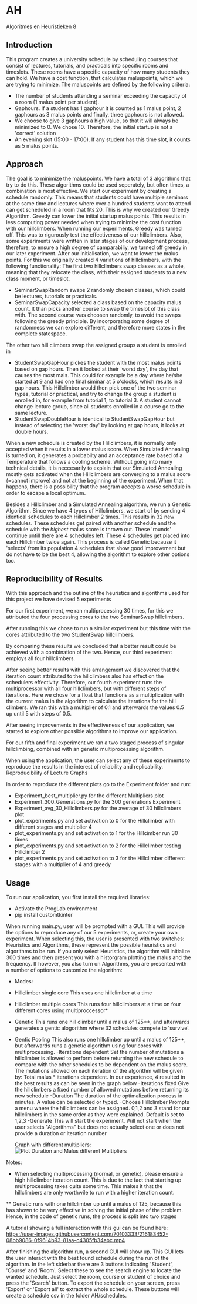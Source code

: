 # AH
Algoritmes en Heuristieken
8
## Introduction

This program creates a university schedule by scheduling courses that consist of lectures, tutorials, and practicals into specific rooms and timeslots.
These rooms have a specific capacity of how many students they can hold.
We have a cost function, that calculates maluspoints, which we are trying to minimize. The maluspoints are defined by the following criteria: 
- The number of students attending a seminar exceeding the capacity of a room (1 malus point per student).
- Gaphours. If a student has 1 gaphour it is counted as 1 malus point, 2 gaphours as 3 malus points and finally, three gaphours is not allowed. 
- We choose to give 3 gaphours a high value, so that it will always be minimized to 0. We chose 10. Therefore, the initial startup is not a 'correct' solution
- An evening slot (15:00 - 17:00). If any student has this time slot, it counts as 5 malus points.

## Approach
The goal is to minimize the maluspoints. We have a total of 3 algorithms that try to do this. These algorithms could be used seperately, but often times, a combination is most effective. We start our experiment by creating a schedule randomly. This means that students could have multiple seminars at the same time and lectures where over a hundred students want to attend can get scheduled in a room that fits 20.
This is why we created our Greedy Algorithm. Greedy can lower the initial startup malus points. This results in less computing power needed when trying to minimize the cost function with our hillclimbers. When running our experiments, Greedy was turned off. This was to rigurously test the effectiveness of our hillclimbers. Also, some experiments were written in later stages of our development process, therefore, to ensure a high degree of camparabiliy, we turned off greedy in our later experiment.
After our initialisation, we want to lower the malus points. For this we originally created 4 variations of hillclimbers, with the following functionality:
The first two hillclimbers swap classes as a whole, meaning that they relocate the class, with their assigned students to a new class moment, or timeslot.
- SeminarSwapRandom swaps 2 randomly chosen classes, which could be lectures, tutorials or practicals.
- SeminarSwapCapacity selected a class based on the capacity malus count. It than picks another course to swap the timeslot of this class with. The second course was choosen randomly, to avoid the swaps following the greedy principle. By incorporating some degree of randomness we can explore different, and therefore more states in the complete statespace.

The other two hill climbers swap the assigned groups a student is enrolled in
- StudentSwapGapHour pickes the student with the most malus points based on gap hours. Then it looked at their 'worst day', the day that causes the most mals. This could for example be a day where he/she started at 9 and had one final siminar at 5 o'clocks, which results in 3 gap hours. This Hillclimber would then pick one of the two seminar types, tutorial or practical, and try to change the group a student is enrolled in, for example from tutorial 1, to tutorial 3. A student cannot change lecture group, since all students enrolled in a course go to the same lecture.
- StudentSwapDoubleHour is identical to StudentSwapGapHour but instead of selecting the 'worst day' by looking at gap hours, it looks at double hours.

When a new schedule is created by the Hillclimbers, it is normally only accepted when it results in a lower malus score. When Simulated Annealing is turned on, it generates a probabilty and an acceptance rate based of a Temperature that follows a cooling scheme. Without going into many technical details, it is neccesarily to explain that our Simulated Annealing mostly gets activated when the Hillclimbers are converging to a malus score (=cannot improve) and not at the beginning of the experiment. When that happens, there is a possibility that the program accepts a worse schedule in order to escape a local optimum.

Besides a Hillclimber and a Simulated Annealing algorithm, we run a Genetic Algorithm. Since we have 4 types of Hillclimbers, we start of by sending 4 identical schedules to each Hillclimber 2 times. This results in 32 new schedules. These schedules get paired with another schedule and the schedule with the *highest* malus score is thrown out. These 'rounds' continue untill there are 4 schedules left. These 4 schedules get placed into each Hillclimber twice again. This process is called Genetic because it 'selects' from its population 4 schedules that show good improvement but do not have to be the best 4, allowing the algorithm to explore other options too. 

## Reproducibility of Results

With this approach and the outline of the heuristics and algorithms used for this project we have devised 5 experiments

For our first experiment, we ran multiprocessing 30 times, for this we attributed the four processing cores to the two SeminarSwap hillclimbers.

After running this we chose to run a similar experiment but this time with the cores attributed to the two StudentSwap hillclimbers.

By comparing these results we concluded that a better result could be achieved with a combination of the two. Hence, our third experiment employs all four hillclimbers.

After seeing better results with this arrangement we discovered that the iteration count attributed to the hillclimbers also has effect on the schedulers effectivity. Therefore, our fourth experiment runs the multiprocessor with all four hillclimbers, but with different steps of iterations. Here we chose for a float that functions as a multiplication with the current malus in the algorithm to calculate the iterations for the hill climbers. We ran this with a multiplier of 0.1 and afterwards the values 0.5 up until 5 with steps of 0.5.

After seeing improvements in the effectiveness of our application, we started to explore other possible algorithms to improve our application.

For our fifth and final experiment we ran a two staged process of singular hillclimbing, combined with an genetic multiprocessing algorithm.

When using the application, the user can select any of these experiments to reproduce the results in the interest of reliability and replicability.
Reproducibility of Lecture Graphs

In order to reproduce the different plots go to the Experiment folder and run:

- Experiment_best_multiplier.py for the different Multipliers plot
- Experiment_300_Generations.py for the 300 generations Experiment
- Experiment_avg_30_Hillclimbers.py for the average of 30 hillclimbers plot
- plot_experiments.py and set activation to 0 for the Hillclimber with different stages and multiplier 4
- plot_experiments.py and set activation to 1 for the Hillcimber run 30 times
- plot_experiments.py and set activation to 2 for the Hillclimber testing Hillclimber 2
- plot_experiments.py and set activation to 3 for the Hillclimber different stages with a multiplier of 4 and greedy



## Usage

To run our application, you first install the required libraries:

- Activate the ProgLab environment
- pip install customtkinter


When running main.py, user will be prompted with a GUI. This will provide the options to reproduce any of our 5 experiments, or, create your own experiment. When selecting this, the user is presented with two switches: Heuristics and Algorithms, these represent the possible heuristics and algorithms to be run. If you only select Heuristics, the algorithm will initialize 300 times and then present you with a historgram plotting the malus and the frequency. If however, you also turn on Algorithms, you are presented with a number of options to customize the algorithm:

- Modes:
- Hillclimber single core
  This uses one hillclimber at a time
- Hillclimber multiple cores
  This runs four hillclimbers at a time on four different cores using multiproccessor*
- Genetic
  This runs one hill climber until a malus of 125**, and afterwards generates a gentic alogorithm where 32 schedules compete to 'survive'.
- Gentic Pooling
  This also runs one hillclimber up until a malus of 125**, but afterwards runs a genetic algorithm using four cores with multiprocessing.
 -Iterations dependent
  Set the number of mutations a hillclimber is allowed to perform before returning the new schedule to compare with the other schedules to be dependent on the malus     score. The mutations allowed on each iteration of the algorithm will be given by: Total malus * iterations dependent. In our experience, 4 resulted in the best         results as can be seen in the graph below
 -Iterations fixed
  Give the hillclimbers a fixed number of allowed mutations before returning its new schedule
 -Duration
  The duration of the optimalization process in minutes. A value can be selected or typed.
 -Choose Hillclimber
  Prompts a menu where the hillclimbers can be assigned. 0,1,2 and 3 stand for our hillclimbers in the same order as they were explained. Default is set to 1,2,3
 -Generate
  This will start the experiment. Will not start when the user selects "Algorithms" but does not actually select one or does not provide a duration or iteration number
  
  Graph with different multipliers:
  ![Plot Duration and Malus different Multipliers](https://user-images.githubusercontent.com/70103333/216183743-fbe1525b-3d97-48b0-872a-405342545189.png)

 
 

Notes:

* When selecting multiprocessing (normal, or genetic), please ensure a high hillclimber iteration count. This is due to the fact that starting up multiprocessing takes quite some time. This makes it that the hillclimbers are only worthwile to run with a higher iteration count.

** Genetic runs with one hillclimber up until a malus of 125, because this has shown to be very effective in solving the initial phase of the problem. Hence, in the code of genetic runs, the process is split into two stages

A tutorial showing a full interaction with this gui can be found here: https://user-images.githubusercontent.com/70103333/216183452-08bb9086-0f96-4b93-81aa-c4305fb34abc.mp4

After finishing the algorithm run, a second GUI will show up. This GUI lets the user interact with the best found schedule during the run of the algorithm. In the left siderbar there are 3 buttons indicating 'Student', 'Course' and 'Room'. Select these to see the search engine to locate the wanted schedule. Just select the room, course or student of choice and press the 'Search' button. To export the schedule on your screen, press 'Export' or 'Export all' to extract the whole schedule. These buttons will create a schedule csv in the folder AH/schedules.




